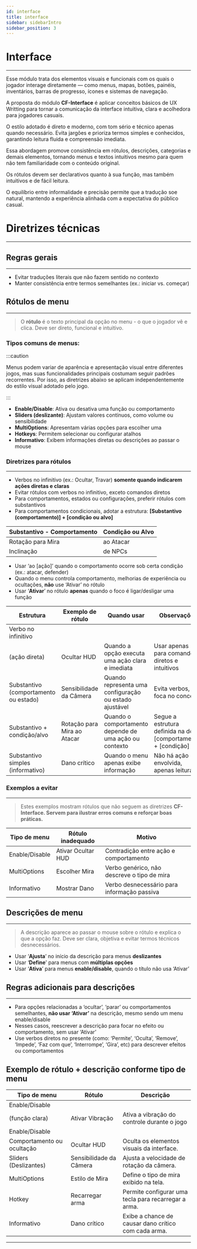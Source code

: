 ```yaml
---
id: interface
title: interface
sidebar: sidebarIntro
sidebar_position: 3
---
```


# Interface

---

Esse módulo trata dos elementos visuais e funcionais com os quais o jogador interage diretamente — como menus, mapas, botões, painéis, inventários, barras de progresso, ícones e sistemas de navegação.

A proposta do módulo **CF-Interface** é aplicar conceitos básicos de UX Writting para tornar a comunicação da interface intuitiva, clara e acolhedora para jogadores casuais.

O estilo adotado é direto e moderno, com tom sério e técnico apenas quando necessário. Evita jargões e prioriza termos simples e conhecidos, garantindo leitura fluida e compreensão imediata.

Essa abordagem promove consistência em rótulos, descrições, categorias e demais elementos, tornando menus e textos intuitivos mesmo para quem não tem familiaridade com o conteúdo original.

Os rótulos devem ser declarativos quanto à sua função, mas também intuitivos e de fácil leitura.

O equilíbrio entre informalidade e precisão permite que a tradução soe natural, mantendo a experiência alinhada com a expectativa do público casual.

# Diretrizes técnicas

---

## Regras gerais

---

- Evitar traduções literais que não fazem sentido no contexto
- Manter consistência entre termos semelhantes (ex.: iniciar vs. começar)

## Rótulos de menu

---

> O **rótulo** é o texto principal da opção no menu - o que o jogador vê e clica. Deve ser direto, funcional e intuitivo.
 

### Tipos comuns de menus:

:::caution

Menus podem variar de aparência e apresentação visual entre diferentes jogos, mas suas funcionalidades principais costumam seguir padrões recorrentes. Por isso, as diretrizes abaixo se aplicam independentemente do estilo visual adotado pelo jogo.

:::

- **Enable/Disable**: Ativa ou desativa uma função ou comportamento
- **Sliders (deslizante)**: Ajustam valores contínuos, como volume ou sensibilidade
- **MultiOptions**: Apresentam várias opções para escolher uma
- **Hotkeys**: Permitem selecionar ou configurar atalhos
- **Informativo**: Exibem informações diretas ou descrições ao passar o mouse

### Diretrizes para rótulos

---

- Verbos no infinitivo (ex.: Ocultar, Travar) **somente quando indicarem ações diretas e claras**
- Evitar rótulos com verbos no infinitivo, exceto comandos diretos
- Para comportamentos, estados ou configurações, preferir rótulos com substantivos
- Para comportamentos condicionais, adotar a estrutura: **[Substantivo (comportamento)] + [condição ou alvo]**

| Substantivo - Comportamento | Condição ou Alvo |
| --- | --- |
| Rotação para Mira | ao Atacar |
| Inclinação | de NPCs |
- Usar ‘ao [ação]’ quando o comportamento ocorre sob certa condição (ex.: atacar, defender)
- Quando o menu controla comportamento, melhorias de experiência ou ocultações, **não** use ‘Ativar’ no rótulo
- Usar ‘**Ativar**’ no rótulo **apenas** quando o foco é ligar/desligar uma função

| Estrutura | Exemplo de rótulo | Quando usar | Observações |
| --- | --- | --- | --- |
| Verbo no infinitivo
(ação direta) | Ocultar HUD | Quando a opção executa uma ação clara e imediata | Usar apenas para comandos diretos e intuitivos |
| Substantivo (comportamento ou estado) | Sensibilidade da Câmera | Quando representa uma configuração ou estado ajustável | Evita verbos, foca no conceito |
| Substantivo + condição/alvo | Rotação para Mira ao Atacar | Quando o comportamento depende de uma ação ou contexto | Segue a estrutura definida na doc: [comportamento] + [condição] |
| Substantivo simples (informativo) | Dano crítico | Quando o menu apenas exibe informação | Não há ação envolvida, apenas leitura |

### Exemplos a evitar

---

> Estes exemplos mostram rótulos que não seguem as diretrizes **CF-Interface. Servem para ilustrar erros comuns e reforçar boas práticas.**
> 

| Tipo de menu | Rótulo inadequado | Motivo |
| --- | --- | --- |
| Enable/Disable | Ativar Ocultar HUD | Contradição entre ação e comportamento |
| MultiOptions | Escolher Mira | Verbo genérico, não descreve o tipo de mira |
| Informativo | Mostrar Dano | Verbo desnecessário para informação passiva |

## Descrições de menu

---

> A descrição aparece ao passar o mouse sobre o rótulo e explica o que a opção faz. Deve ser clara, objetiva e evitar termos técnicos desnecessários.
> 
- Usar ‘**Ajusta**’ no início da descrição para menus **deslizantes**
- Usar ‘**Define**’ para menus com **múltiplas opções**
- Usar ‘**Ativa**’ para menus **enable/disable**, quando o título não usa ‘Ativar’

## Regras adicionais para descrições

---

- Para opções relacionadas a ‘ocultar’, ‘parar’ ou comportamentos semelhantes, **não usar ‘Ativar’** na descrição, mesmo sendo um menu enable/disable
- Nesses casos, reescrever a descrição para focar no efeito ou comportamento, sem usar ‘Ativar’
- Use verbos diretos no presente (como: ‘Permite’, ‘Oculta’, ‘Remove’, ‘Impede’, ‘Faz com que’, ‘Interrompe’, ‘Gira’, etc) para descrever efeitos ou comportamentos

## Exemplo de rótulo + descrição conforme tipo de menu

| Tipo de menu | Rótulo | Descrição |
| --- | --- | --- |
| Enable/Disable
(função clara) | Ativar Vibração | Ativa a vibração do controle durante o jogo |
| Enable/Disable
Comportamento ou ocultação | Ocultar HUD | Oculta os elementos visuais da interface. |
| Sliders (Deslizantes) | Sensibilidade da Câmera | Ajusta a velocidade de rotação da câmera. |
| MultiOptions | Estilo de Mira | Define o tipo de mira exibido na tela. |
| Hotkey | Recarregar arma | Permite configurar uma tecla para recarregar a arma. |
| Informativo | Dano crítico | Exibe a chance de causar dano crítico com cada arma. |

---
